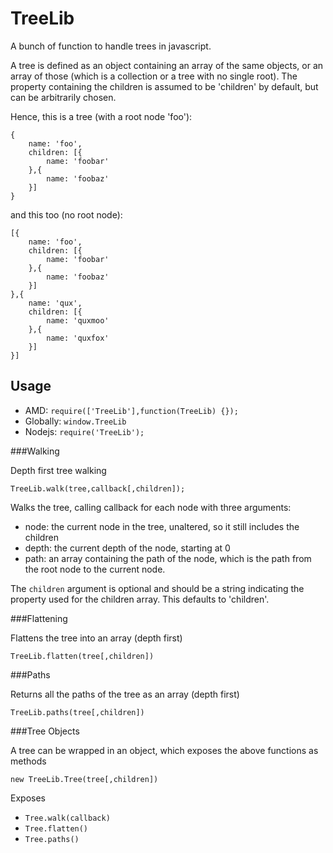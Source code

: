 TreeLib
=======

A bunch of function to handle trees in javascript.

A tree is defined as an object containing an array of the same objects, or an array of those (which is a collection or a tree with no single root). The property containing the children is assumed to be 'children' by default, but can be arbitrarily chosen.

Hence, this is a tree (with a root node 'foo'):

    {
        name: 'foo',
        children: [{
            name: 'foobar'
        },{
            name: 'foobaz'
        }]
    }

and this too (no root node):

    [{
        name: 'foo',
        children: [{
            name: 'foobar'
        },{
            name: 'foobaz'
        }]
    },{
        name: 'qux',
        children: [{
            name: 'quxmoo'
        },{
            name: 'quxfox'
        }]
    }]

Usage
-----

- AMD: `require(['TreeLib'],function(TreeLib) {});`
- Globally: `window.TreeLib`
- Nodejs: `require('TreeLib');`

###Walking

Depth first tree walking

    TreeLib.walk(tree,callback[,children]);

Walks the tree, calling callback for each node with three arguments:

- node: the current node in the tree, unaltered, so it still includes the children
- depth: the current depth of the node, starting at 0
- path: an array containing the path of the node, which is the path from the root node to the current node.

The `children` argument is optional and should be a string indicating the property used for the children array. This defaults to 'children'.

###Flattening

Flattens the tree into an array (depth first)

    TreeLib.flatten(tree[,children])

###Paths

Returns all the paths of the tree as an array (depth first)

    TreeLib.paths(tree[,children])

###Tree Objects

A tree can be wrapped in an object, which exposes the above functions as methods

    new TreeLib.Tree(tree[,children])

Exposes

- `Tree.walk(callback)`
- `Tree.flatten()`
- `Tree.paths()`